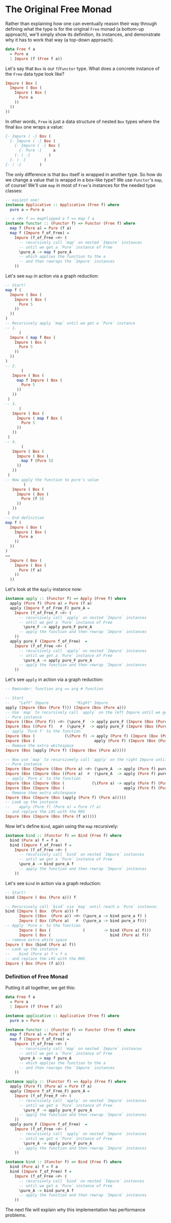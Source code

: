 # The Original Free Monad

Rather than explaining how one can eventually reason their way through defining what the type is for the original `Free` monad (a bottom-up approach), we'll simply show its definition, its instances, and demonstrate why it has to work that way (a top-down approach).

```purescript
data Free f a
  = Pure a
  | Impure (f (Free f a))
```
Let's say that `Box` is our `f`/`Functor` type. What does a concrete instance of the `Free` data type look like?
```purescript
Impure ( Box (
  Impure ( Box (
    Impure ( Box (
      Pure a
    ))
  ))
))
```
In other words, `Free` is just a data structure of nested `Box` types where the final `Box` one wraps a value:
```purescript
{- Impure ( -} Box (
  {- Impure ( -} Box (
    {- Impure ( -} Box (
      {- Pure -}     a
    {- ) -}        )
  {- ) -}        )
{- ) -}        )
```
The only difference is that `Box` itself is wrapped in another type. So how do we change a value that is wrappd in a box-like type? We use `Functor`'s `map`, of course! We'll use `map` in most of `Free`'s instances for the needed type classes:
```purescript
-- easiest one!
instance Applicative :: Applicative (Free f) where
  pure a = Pure a

-- a <#> f == mapFlipped a f == map f a
instance functor :: (Functor f) => Functor (Free f) where
  map f (Pure a) = Pure (f a)
  map f (Impure f_of_Free) =
    Impure (f_of_Free <#> (
      -- recursively call `map` on nested `Impure` instances
      -- until we get a `Pure` instance of Free
      \pure_A -> map f pure_A
      -- which applies the function to the a
      -- and then rewraps the `Impure` instances
    ))
```
Let's see `map` in action via a graph reduction:
```purescript
-- Start!
map f (
  Impure ( Box (
    Impure ( Box (
      Pure 5
    ))
  ))
)
-- Recursively apply `map` until we get a `Pure` instance
-- 1.
      (
  Impure ( map f Box (
    Impure ( Box (
      Pure 5
    ))
  ))
)
-- 2.
       (
   Impure ( Box (
     map f Impure ( Box (
       Pure 5
     ))
   ))
 )
-- 3.
      (
   Impure ( Box (
     Impure ( map f Box (
       Pure 5
     ))
   ))
 )
-- 4.
       (
   Impure ( Box (
     Impure ( Box (
       map f (Pure 5)
     ))
   ))
 )
-- Now apply the function to pure's value
        (
   Impure ( Box (
     Impure ( Box (
       Pure (f 5)
     ))
   ))
 )
-- End definition
map f (
  Impure ( Box (
    Impure ( Box (
      Pure a
    ))
  ))
)
==
  Impure ( Box (
    Impure ( Box (
      Pure (f a)
    ))
  ))
```
Let's look at the `Apply` instance now:
```purescript
instance apply :: (Functor f) => Apply (Free f) where
  apply (Pure f) (Pure a) = Pure (f a)
  apply (Impure f_of_Free_F) pure_A =
    Impure (f_of_Free_F <#> (
      -- recursively call `apply` on nested `Impure` instances
      -- until we get a `Pure` instance of Free
        \pure_F -> apply pure_F pure_A
      -- apply the function and then rewrap `Impure` instances
    ))
  apply pure_F (Impure f_of_Free)  =
    Impure (f_of_Free <#> (
      -- recursively call `apply` on nested `Impure` instances
      -- until we get a `Pure` instance of Free
        \pure_A -> apply pure_F pure_A
      -- apply the function and then rewrap `Impure` instances
    ))
```
Let's see `apply` in action via a graph reduction:
```purescript
-- Reminder: function arg == arg # function

-- Start
--    "Left" Impure            "Right" Impure
apply (Impure (Box (Pure f))) (Impure (Box (Pure a)))
-- Use `map` to recursively call `apply` on the left Impure until we get the
-- Pure instance
Impure ((Box (Pure f)) <#> (\pure_F  -> apply pure_F (Impure (Box (Pure a)))))
Impure (Box ((Pure f)   #  (\pure_F  -> apply pure_F (Impure (Box (Pure a)))))
-- apply `Pure f` to the function
Impure (Box (             (\(Pure f) -> apply (Pure f) (Impure (Box (Pure a)))))
Impure (Box (                          apply (Pure f) (Impure (Box (Pure a)))))
-- Remove the extra whitespace
Impure (Box (apply (Pure f) (Impure (Box (Pure a)))))

-- Now use `map` to recursiveely call `apply` on the right Impure until we get
-- Pure instance
Impure (Box (Impure ((Box (Pure a) <#> (\pure_A  -> apply (Pure f) pure_A))))
Impure (Box (Impure (Box ((Pure a)  #  (\pure_A  -> apply (Pure f) pure_A))))
-- apply `Pure a` to the function
Impure (Box (Impure (Box (            (\(Pure a) -> apply (Pure f) (Pure a))))))
Impure (Box (Impure (Box (                          apply (Pure f) (Pure a) ))))
-- Remove thee extra whitespace
Impure (Box (Impure (Box (apply (Pure f) (Pure a)))))
-- Look up the instance
--    apply (Pure f) (Pure a) = Pure (f a)
-- and replace the LHS with the RHS
Impure (Box (Impure (Box (Pure (f a)))))
```
Now let's define `Bind`, again using the `map` recursively:
```purescript
instance bind :: (Functor f) => Bind (Free f) where
  bind (Pure a) f = f a
  bind (Impure f_of_Free) f =
    Impure (f_of_Free <#> (
      -- recursively call `bind` on nested `Impure` instances
      -- until we get a `Pure` instance of Free
      \pure_A -> bind pure_A f
      -- apply the function and then rewrap `Impure` instances
    ))
```
Let's see `bind` in action via a graph reduction:
```purescript
-- Start!
bind (Impure ( Box (Pure a))) f

-- Recursively call `bind` via `map` until reach a `Pure` instance:
bind (Impure ( Box  (Pure a))) f
      Impure ((Box  (Pure a)) <#> (\pure_a -> bind pure_a f) )
      Impure ( Box ((Pure a)   #  (\pure_a -> bind pure_a f)))
-- Apply `Pure a` to the function
      Impure ( Box (              (        -> bind (Pure a) f)))
      Impure ( Box (                          bind (Pure a) f))
-- remove extra white space
Impure ( Box (bind (Pure a) f))
-- Look up the instance
--    bind (Pure a) f = f a
-- and replace the LHS with the RHS
Impure ( Box (Pure (f a)))
```

### Definition of Free Monad

Putting it all together, we get this:
```purescript
data Free f a
  = Pure a
  | Impure (f (Free f a))

instance applicative :: Applicative (Free f) where
  pure a = Pure a

instance functor :: (Functor f) => Functor (Free f) where
  map f (Pure a) = Pure (f a)
  map f (Impure f_of_Free) =
    Impure (f_of_Free <#> (
      -- recursively call `map` on nested `Impure` instances
      -- until we get a `Pure` instance of Free
      \pure_A -> map f pure_A
      -- which applies the function to the a
      -- and then rewraps the `Impure` instances
    ))

instance apply :: (Functor f) => Apply (Free f) where
  apply (Pure f) (Pure a) = Pure (f a)
  apply (Impure f_of_Free_F) pure_A =
    Impure (f_of_Free_F <#> (
      -- recursively call `apply` on nested `Impure` instances
      -- until we get a `Pure` instance of Free
        \pure_F -> apply pure_F pure_A
      -- apply the function and then rewrap `Impure` instances
    ))
  apply pure_F (Impure f_of_Free)  =
    Impure (f_of_Free <#> (
      -- recursively call `apply` on nested `Impure` instances
      -- until we get a `Pure` instance of Free
        \pure_A -> apply pure_F pure_A
      -- apply the function and then rewrap `Impure` instances
    ))

instance bind :: (Functor f) => Bind (Free f) where
  bind (Pure a) f = f a
  bind (Impure f_of_Free) f =
    Impure (f_of_Free <#> (
      -- recursively call `bind` on nested `Impure` instances
      -- until we get a `Pure` instance of Free
      \pure_A -> bind pure_A f
      -- apply the function and then rewrap `Impure` instances
    ))
```

The next file will explain why this implementation has performance problems.
